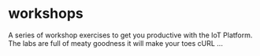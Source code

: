# workshops
A series of workshop exercises to get you productive with the IoT Platform. The labs are full of meaty goodness it will make your toes cURL ...
